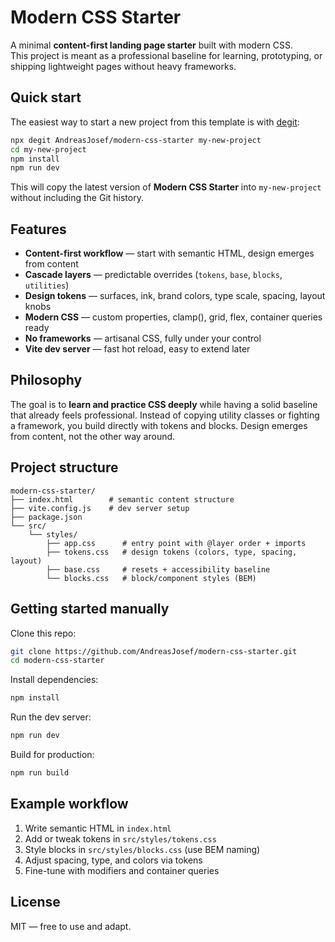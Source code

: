 # Modern CSS Starter

A minimal **content-first landing page starter** built with modern CSS.  
This project is meant as a professional baseline for learning, prototyping, or shipping lightweight pages without heavy frameworks.


## Quick start

The easiest way to start a new project from this template is with [degit](https://github.com/Rich-Harris/degit):

```bash
npx degit AndreasJosef/modern-css-starter my-new-project
cd my-new-project
npm install
npm run dev
````

This will copy the latest version of **Modern CSS Starter** into `my-new-project` without including the Git history.


## Features

* **Content-first workflow** — start with semantic HTML, design emerges from content
* **Cascade layers** — predictable overrides (`tokens`, `base`, `blocks`, `utilities`)
* **Design tokens** — surfaces, ink, brand colors, type scale, spacing, layout knobs
* **Modern CSS** — custom properties, clamp(), grid, flex, container queries ready
* **No frameworks** — artisanal CSS, fully under your control
* **Vite dev server** — fast hot reload, easy to extend later


## Philosophy

The goal is to **learn and practice CSS deeply** while having a solid baseline that already feels professional.
Instead of copying utility classes or fighting a framework, you build directly with tokens and blocks.
Design emerges from content, not the other way around.


## Project structure

```
modern-css-starter/
├── index.html        # semantic content structure
├── vite.config.js    # dev server setup
├── package.json
└── src/
    └── styles/
        ├── app.css      # entry point with @layer order + imports
        ├── tokens.css   # design tokens (colors, type, spacing, layout)
        ├── base.css     # resets + accessibility baseline
        └── blocks.css   # block/component styles (BEM)
```


## Getting started manually

Clone this repo:

```bash
git clone https://github.com/AndreasJosef/modern-css-starter.git
cd modern-css-starter
```

Install dependencies:

```bash
npm install
```

Run the dev server:

```bash
npm run dev
```

Build for production:

```bash
npm run build
```


## Example workflow

1. Write semantic HTML in `index.html`
2. Add or tweak tokens in `src/styles/tokens.css`
3. Style blocks in `src/styles/blocks.css` (use BEM naming)
4. Adjust spacing, type, and colors via tokens
5. Fine-tune with modifiers and container queries


## License

MIT — free to use and adapt.
